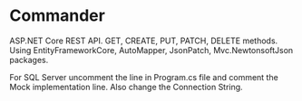 # Commander
ASP.NET Core REST API. GET, CREATE, PUT, PATCH, DELETE methods.
Using EntityFrameworkCore, AutoMapper, JsonPatch, Mvc.NewtonsoftJson packages.

For SQL Server uncomment the line in Program.cs file and comment the Mock implementation line.
Also change the Connection String.
